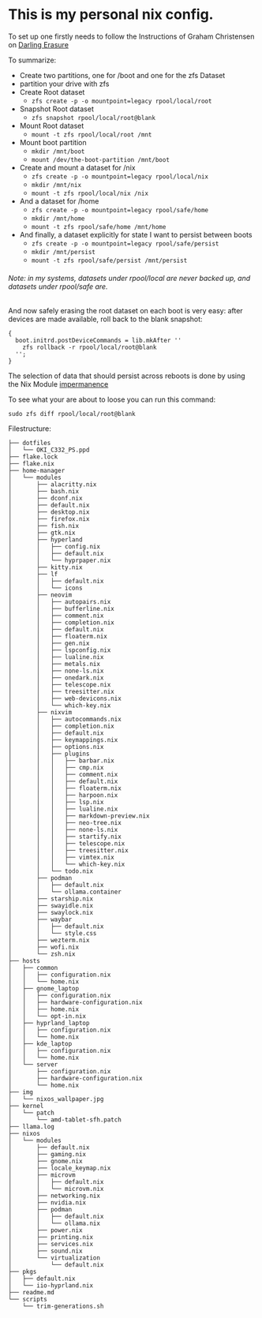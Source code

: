 # This is my personal nix config.

To set up one firstly needs to follow the Instructions of Graham Christensen on
[Darling Erasure](https://grahamc.com/blog/erase-your-darlings/)

To summarize:

- Create two partitions, one for /boot and one for the zfs Dataset
- partition your drive with zfs
- Create Root dataset
  - `zfs create -p -o mountpoint=legacy rpool/local/root`
- Snapshot Root dataset
  - `zfs snapshot rpool/local/root@blank`
- Mount Root dataset
  - `mount -t zfs rpool/local/root /mnt`
- Mount boot partition
  - `mkdir /mnt/boot`
  - `mount /dev/the-boot-partition /mnt/boot`
- Create and mount a dataset for /nix
  - `zfs create -p -o mountpoint=legacy rpool/local/nix`
  - `mkdir /mnt/nix`
  - `mount -t zfs rpool/local/nix /nix`
- And a dataset for /home
  - `zfs create -p -o mountpoint=legacy rpool/safe/home`
  - `mkdir /mnt/home`
  - `mount -t zfs rpool/safe/home /mnt/home`
- And finally, a dataset explicitly for state I want to persist between boots
  - `zfs create -p -o mountpoint=legacy rpool/safe/persist`
  - `mkdir /mnt/persist`
  - `mount -t zfs rpool/safe/persist /mnt/persist`

###### Note: in my systems, datasets under rpool/local are never backed up, and datasets under rpool/safe are.

And now safely erasing the root dataset on each boot is very easy: after devices
are made available, roll back to the blank snapshot:

```
{
  boot.initrd.postDeviceCommands = lib.mkAfter ''
    zfs rollback -r rpool/local/root@blank
  '';
}
```

The selection of data that should persist across reboots is done by using the
Nix Module [impermanence](https://github.com/nix-community/impermanence)

To see what your are about to loose you can run this command:

```
sudo zfs diff rpool/local/root@blank
```

Filestructure:

```
├── dotfiles
│   └── OKI_C332_PS.ppd
├── flake.lock
├── flake.nix
├── home-manager
│   └── modules
│       ├── alacritty.nix
│       ├── bash.nix
│       ├── dconf.nix
│       ├── default.nix
│       ├── desktop.nix
│       ├── firefox.nix
│       ├── fish.nix
│       ├── gtk.nix
│       ├── hyperland
│       │   ├── config.nix
│       │   ├── default.nix
│       │   └── hyprpaper.nix
│       ├── kitty.nix
│       ├── lf
│       │   ├── default.nix
│       │   └── icons
│       ├── neovim
│       │   ├── autopairs.nix
│       │   ├── bufferline.nix
│       │   ├── comment.nix
│       │   ├── completion.nix
│       │   ├── default.nix
│       │   ├── floaterm.nix
│       │   ├── gen.nix
│       │   ├── lspconfig.nix
│       │   ├── lualine.nix
│       │   ├── metals.nix
│       │   ├── none-ls.nix
│       │   ├── onedark.nix
│       │   ├── telescope.nix
│       │   ├── treesitter.nix
│       │   ├── web-devicons.nix
│       │   └── which-key.nix
│       ├── nixvim
│       │   ├── autocommands.nix
│       │   ├── completion.nix
│       │   ├── default.nix
│       │   ├── keymappings.nix
│       │   ├── options.nix
│       │   ├── plugins
│       │   │   ├── barbar.nix
│       │   │   ├── cmp.nix
│       │   │   ├── comment.nix
│       │   │   ├── default.nix
│       │   │   ├── floaterm.nix
│       │   │   ├── harpoon.nix
│       │   │   ├── lsp.nix
│       │   │   ├── lualine.nix
│       │   │   ├── markdown-preview.nix
│       │   │   ├── neo-tree.nix
│       │   │   ├── none-ls.nix
│       │   │   ├── startify.nix
│       │   │   ├── telescope.nix
│       │   │   ├── treesitter.nix
│       │   │   ├── vimtex.nix
│       │   │   └── which-key.nix
│       │   └── todo.nix
│       ├── podman
│       │   ├── default.nix
│       │   └── ollama.container
│       ├── starship.nix
│       ├── swayidle.nix
│       ├── swaylock.nix
│       ├── waybar
│       │   ├── default.nix
│       │   └── style.css
│       ├── wezterm.nix
│       ├── wofi.nix
│       └── zsh.nix
├── hosts
│   ├── common
│   │   ├── configuration.nix
│   │   └── home.nix
│   ├── gnome_laptop
│   │   ├── configuration.nix
│   │   ├── hardware-configuration.nix
│   │   ├── home.nix
│   │   └── opt-in.nix
│   ├── hyprland_laptop
│   │   ├── configuration.nix
│   │   └── home.nix
│   ├── kde_laptop
│   │   ├── configuration.nix
│   │   └── home.nix
│   └── server
│       ├── configuration.nix
│       ├── hardware-configuration.nix
│       └── home.nix
├── img
│   └── nixos_wallpaper.jpg
├── kernel
│   └── patch
│       └── amd-tablet-sfh.patch
├── llama.log
├── nixos
│   └── modules
│       ├── default.nix
│       ├── gaming.nix
│       ├── gnome.nix
│       ├── locale_keymap.nix
│       ├── microvm
│       │   ├── default.nix
│       │   └── microvm.nix
│       ├── networking.nix
│       ├── nvidia.nix
│       ├── podman
│       │   ├── default.nix
│       │   └── ollama.nix
│       ├── power.nix
│       ├── printing.nix
│       ├── services.nix
│       ├── sound.nix
│       └── virtualization
│           └── default.nix
├── pkgs
│   ├── default.nix
│   └── iio-hyprland.nix
├── readme.md
└── scripts
    └── trim-generations.sh
```

